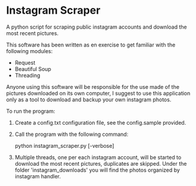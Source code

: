# Instagram Scraper

A python script for scraping public instagram accounts and download the most recent pictures.

This software has been written as en exercise to get familiar with the following modules:

- Request
- Beautiful Soup
- Threading

Anyone using this software will be responsible for the use made of the pictures downloaded on its own computer, I suggest to use this application only as a tool to download and backup your own instagram photos.

To run the program:

1. Create a config.txt configuration file, see the config.sample provided.  
2. Call the program with the following command:

   python instagram_scraper.py [-verbose]
   
3. Multiple threads, one per each instagram account, will be started to download the most recent pictures, duplicates are skipped. Under the folder 'instagram_downloads' you will find the photos organized by instagram handler.
